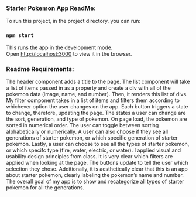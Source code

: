 ### Starter Pokemon App ReadMe:

To run this project, in the project directory, you can run:

### `npm start`

This runs the app in the development mode.<br>
Open [http://localhost:3000](http://localhost:3000) to view it in the browser.

### Readme Requirements:


The header component adds a title to the page. The list component will take a list of items passed in as a property and create a div with all of the pokemon data (image, name, and number). Then, it renders this list of divs. My filter component takes in a list of items and filters them according to whichever option the user changes on the app. Each button triggers a state to change, therefore, updating the page. The states a user can change are the sort, generation, and type of pokemon. On page load, the pokemon are sorted in numerical order. The user can toggle between sorting alphabetically or numerically. A user can also choose if they see all generations of starter pokemon, or which specific generation of starter pokemon. Lastly, a user can choose to see all the types of starter pokemon, or which specifc type (fire, water, electric, or water). I applied visual and usability design principles from class. It is very clear which filters are applied when looking at the page. The buttons update to tell the user which selection they chose. Additionally, it is aesthetically clear that this is an app about starter pokemon, clearly labeling the pokemon’s name and number. The overall goal of my app is to show and recategorize all types of starter pokemon for all the generations. 